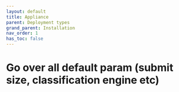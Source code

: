 ```yaml
---
layout: default
title: Appliance
parent: Deployment types
grand_parent: Installation
nav_order: 1
has_toc: false
---
```


# Go over all default param (submit size, classification engine etc)